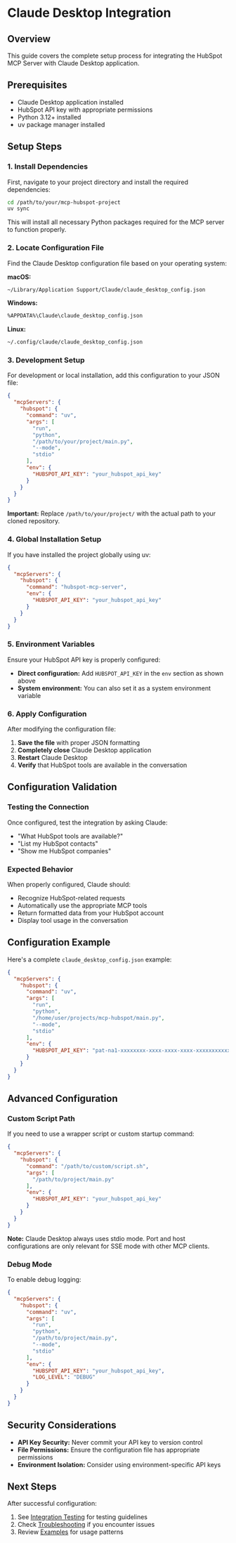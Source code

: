 # Claude Desktop Integration

## Overview

This guide covers the complete setup process for integrating the HubSpot MCP Server with Claude Desktop application.

## Prerequisites

- Claude Desktop application installed
- HubSpot API key with appropriate permissions
- Python 3.12+ installed
- uv package manager installed

## Setup Steps

### 1. Install Dependencies

First, navigate to your project directory and install the required dependencies:

```bash
cd /path/to/your/mcp-hubspot-project
uv sync
```

This will install all necessary Python packages required for the MCP server to function properly.

### 2. Locate Configuration File

Find the Claude Desktop configuration file based on your operating system:

**macOS:**
```bash
~/Library/Application Support/Claude/claude_desktop_config.json
```

**Windows:**
```bash
%APPDATA%\Claude\claude_desktop_config.json
```

**Linux:**
```bash
~/.config/claude/claude_desktop_config.json
```

### 3. Development Setup

For development or local installation, add this configuration to your JSON file:

```json
{
  "mcpServers": {
    "hubspot": {
      "command": "uv",
      "args": [
        "run", 
        "python", 
        "/path/to/your/project/main.py",
        "--mode", 
        "stdio"
      ],
      "env": {
        "HUBSPOT_API_KEY": "your_hubspot_api_key"
      }
    }
  }
}
```

**Important:** Replace `/path/to/your/project/` with the actual path to your cloned repository.

### 4. Global Installation Setup

If you have installed the project globally using uv:

```json
{
  "mcpServers": {
    "hubspot": {
      "command": "hubspot-mcp-server",
      "env": {
        "HUBSPOT_API_KEY": "your_hubspot_api_key"
      }
    }
  }
}
```

### 5. Environment Variables

Ensure your HubSpot API key is properly configured:

- **Direct configuration:** Add `HUBSPOT_API_KEY` in the `env` section as shown above
- **System environment:** You can also set it as a system environment variable

### 6. Apply Configuration

After modifying the configuration file:

1. **Save the file** with proper JSON formatting
2. **Completely close** Claude Desktop application
3. **Restart** Claude Desktop
4. **Verify** that HubSpot tools are available in the conversation

## Configuration Validation

### Testing the Connection

Once configured, test the integration by asking Claude:

- "What HubSpot tools are available?"
- "List my HubSpot contacts"
- "Show me HubSpot companies"

### Expected Behavior

When properly configured, Claude should:
- Recognize HubSpot-related requests
- Automatically use the appropriate MCP tools
- Return formatted data from your HubSpot account
- Display tool usage in the conversation

## Configuration Example

Here's a complete `claude_desktop_config.json` example:

```json
{
  "mcpServers": {
    "hubspot": {
      "command": "uv",
      "args": [
        "run", 
        "python", 
        "/home/user/projects/mcp-hubspot/main.py",
        "--mode", 
        "stdio"
      ],
      "env": {
        "HUBSPOT_API_KEY": "pat-na1-xxxxxxxx-xxxx-xxxx-xxxx-xxxxxxxxxxxx"
      }
    }
  }
}
```

## Advanced Configuration

### Custom Script Path

If you need to use a wrapper script or custom startup command:

```json
{
  "mcpServers": {
    "hubspot": {
      "command": "/path/to/custom/script.sh",
      "args": [
        "/path/to/project/main.py"
      ],
      "env": {
        "HUBSPOT_API_KEY": "your_hubspot_api_key"
      }
    }
  }
}
```

**Note:** Claude Desktop always uses stdio mode. Port and host configurations are only relevant for SSE mode with other MCP clients.

### Debug Mode

To enable debug logging:

```json
{
  "mcpServers": {
    "hubspot": {
      "command": "uv",
      "args": [
        "run", 
        "python", 
        "/path/to/project/main.py",
        "--mode", 
        "stdio"
      ],
      "env": {
        "HUBSPOT_API_KEY": "your_hubspot_api_key",
        "LOG_LEVEL": "DEBUG"
      }
    }
  }
}
```

## Security Considerations

- **API Key Security:** Never commit your API key to version control
- **File Permissions:** Ensure the configuration file has appropriate permissions
- **Environment Isolation:** Consider using environment-specific API keys

## Next Steps

After successful configuration:
1. See [Integration Testing](integration-testing.md) for testing guidelines
2. Check [Troubleshooting](troubleshooting.md) if you encounter issues
3. Review [Examples](examples.md) for usage patterns 